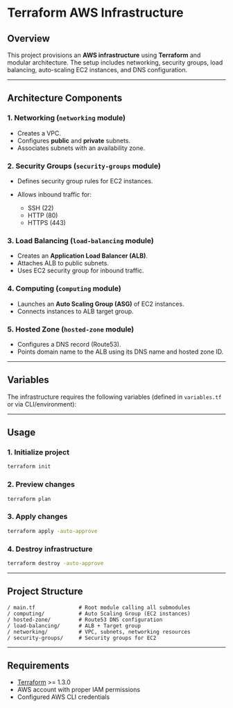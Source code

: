 # Terraform AWS Infrastructure

## Overview

This project provisions an **AWS infrastructure** using **Terraform** and modular architecture. The setup includes networking, security groups, load balancing, auto-scaling EC2 instances, and DNS configuration.

---

## Architecture Components

### 1. Networking (`networking` module)

* Creates a VPC.
* Configures **public** and **private** subnets.
* Associates subnets with an availability zone.

### 2. Security Groups (`security-groups` module)

* Defines security group rules for EC2 instances.
* Allows inbound traffic for:

    * SSH (22)
    * HTTP (80)
    * HTTPS (443)

### 3. Load Balancing (`load-balancing` module)

* Creates an **Application Load Balancer (ALB)**.
* Attaches ALB to public subnets.
* Uses EC2 security group for inbound traffic.

### 4. Computing (`computing` module)

* Launches an **Auto Scaling Group (ASG)** of EC2 instances.
* Connects instances to ALB target group.

### 5. Hosted Zone (`hosted-zone` module)

* Configures a DNS record (Route53).
* Points domain name to the ALB using its DNS name and hosted zone ID.

---

## Variables

The infrastructure requires the following variables (defined in `variables.tf` or via CLI/environment):

---

## Usage

### 1. Initialize project

```bash
terraform init
```

### 2. Preview changes

```bash
terraform plan
```

### 3. Apply changes

```bash
terraform apply -auto-approve
```

### 4. Destroy infrastructure

```bash
terraform destroy -auto-approve
```

---

## Project Structure

```
/ main.tf              # Root module calling all submodules
/ computing/           # Auto Scaling Group (EC2 instances)
/ hosted-zone/         # Route53 DNS configuration
/ load-balancing/      # ALB + Target group
/ networking/          # VPC, subnets, networking resources
/ security-groups/     # Security groups for EC2
```

---

## Requirements

* [Terraform](https://www.terraform.io/downloads) >= 1.3.0
* AWS account with proper IAM permissions
* Configured AWS CLI credentials